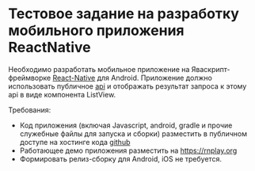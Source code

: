 # Тестовое задание на разработку мобильного приложения ReactNative 

Необходимо разработать мобильное приложение на Яваскрипт-фреймворке [React-Native](https://facebook.github.io/react-native/) для Android. 
Приложение должно использовать публичное [api](http://jsonplaceholder.typicode.com/)
и отображать результат запроса к этому api в виде компонента ListView.

Требования:
* Код приложения (включая Javascript, android, gradle и прочие служебные файлы для запуска и сборки) разместить в публичном доступе на хостинге кода [github](https://github.com/)
* Работающее демо приложения разместить на https://rnplay.org
* Формировать релиз-сборку для Android, iOS не требуется. 
